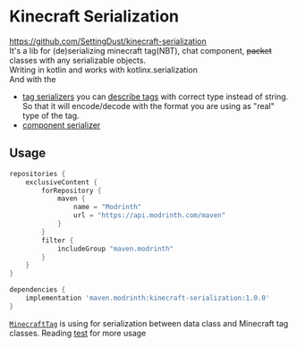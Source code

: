 # Kinecraft Serialization
https://github.com/SettingDust/kinecraft-serialization  
It's a lib for (de)serializing minecraft tag(NBT), chat component, ~~packet~~ classes with any serializable objects.   
Writing in kotlin and works with kotlinx.serialization  
And with the 
  - [tag serializers](https://github.com/SettingDust/kinecraft-serialization/blob/main/src/main/kotlin/settingdust/kinecraft/serialization/TagSerializer.kt) you can [describe tags](https://github.com/SettingDust/kinecraft-serialization/blob/main/src/settingdust/kinecraft/serialization/TagSerializer.kt) with correct type instead of string. So that it will encode/decode with the format you are using as "real" type of the tag.
  - [component serializer](https://github.com/SettingDust/kinecraft-serialization/blob/main/src/main/kotlin/settingdust/kinecraft/serialization/ComponentSerializer.kt)

## Usage

```groovy
repositories {
    exclusiveContent {
        forRepository {
            maven {
                name = "Modrinth"
                url = "https://api.modrinth.com/maven"
            }
        }
        filter {
            includeGroup "maven.modrinth"
        }
    }
}

dependencies {
    implementation 'maven.modrinth:kinecraft-serialization:1.0.0'
}
```

[`MinecraftTag`](https://github.com/SettingDust/kinecraft-serialization/blob/main/src/main/kotlin/settingdust/kinecraft/serialization/MinecraftTagFormat.kt) is using for serialization between data class and Minecraft tag classes.
Reading [test](https://github.com/SettingDust/kinecraft-serialization/blob/main/src/test/kotlin/settingdust/kinecraft/serialization/MinecraftTagTest.kt) for more usage
